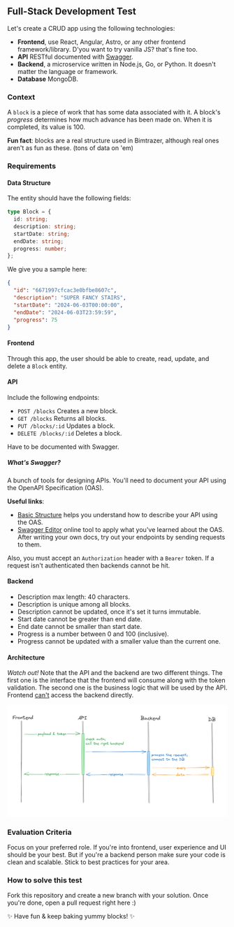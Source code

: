 ## Full-Stack Development Test

Let's create a CRUD app using the following technologies:

- **Frontend**, use React, Angular, Astro, or any other frontend framework/library. D'you want to try vanilla JS? that's fine too.
- **API** RESTful documented with [Swagger](https://swagger.io/).
- **Backend**, a microservice written in Node.js, Go, or Python. It doesn't matter the language or framework.
- **Database** MongoDB.

### Context

A `block` is a piece of work that has some data associated with it. A block's _progress_ determines how much advance has been made on. When it is completed, its value is 100.

**Fun fact**: blocks are a real structure used in Bimtrazer, although real ones aren't as fun as these. (tons of data on 'em)

### Requirements

#### **Data Structure**

The entity should have the following fields:

```TypeScript
type Block = {
  id: string;
  description: string;
  startDate: string;
  endDate: string;
  progress: number;
};
```

We give you a sample here:

```json
{
  "id": "6671997cfcac3e0bfbe8607c",
  "description": "SUPER FANCY STAIRS",
  "startDate": "2024-06-03T00:00:00",
  "endDate": "2024-06-03T23:59:59",
  "progress": 75
}
```

#### **Frontend**

Through this app, the user should be able to create, read, update, and delete a `Block` entity.

#### **API**

Include the following endpoints:

- `POST /blocks` Creates a new block.
- `GET /blocks` Returns all blocks.
- `PUT /blocks/:id` Updates a block.
- `DELETE /blocks/:id` Deletes a block.

Have to be documented with Swagger.

##### What's Swagger?

A bunch of tools for designing APIs. You'll need to document your API using the OpenAPI Specification (OAS).

**Useful links**:

- [Basic Structure](https://swagger.io/docs/specification/basic-structure/) helps you understand how to describe your API using the OAS.
- [Swagger Editor](https://editor.swagger.io/) online tool to apply what you've learned about the OAS. After writing your own docs, try out your endpoints by sending requests to them.

Also, you must accept an `Authorization` header with a `Bearer` token. If a request isn't authenticated then backends cannot be hit.

#### **Backend**

- Description max length: 40 characters.
- Description is unique among all blocks.
- Description cannot be updated, once it's set it turns immutable.
- Start date cannot be greater than end date.
- End date cannot be smaller than start date.
- Progress is a number between 0 and 100 (inclusive).
- Progress cannot be updated with a smaller value than the current one.

#### **Architecture**

_Watch out!_ Note that the API and the backend are two different things. The first one is the interface that the frontend will consume along with the token validation. The second one is the business logic that will be used by the API. Frontend <u>can't</u> access the backend directly.

![Architecture Schema](/assets/architecture-schema.png)

### Evaluation Criteria

Focus on your preferred role. If you're into frontend, user experience and UI should be your best. But if you're a backend person make sure your code is clean and scalable. Stick to best practices for your area.

### How to solve this test

Fork this repository and create a new branch with your solution. Once you're done, open a pull request right here :)

✨ Have fun & keep baking yummy blocks! ✨
